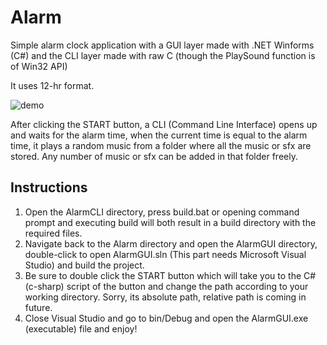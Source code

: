 # Alarm

Simple alarm clock application with a GUI layer made with .NET Winforms (C#) and the CLI layer made with raw C (though the PlaySound function is of Win32 API)

It uses 12-hr format.

![demo](https://user-images.githubusercontent.com/46285633/169649351-da34bc07-35dc-401b-993d-fec7a3516559.PNG)

After clicking the START button, a CLI (Command Line Interface) opens up and waits for the alarm time, when the current time is equal to the alarm time,
it plays a random music from a folder where all the music or sfx are stored. Any number of music or sfx can be added in that folder freely.

## Instructions

1. Open the AlarmCLI directory, press build.bat or opening command prompt and executing build will both result in a build directory with the required files.
2. Navigate back to the Alarm directory and open the AlarmGUI directory, double-click to open AlarmGUI.sln (This part needs Microsoft Visual Studio) and build the project.
3. Be sure to double click the START button which will take you to the C# (c-sharp) script of the button and change the path according to your working directory. Sorry, its absolute path, relative path is coming in future.
4. Close Visual Studio and go to bin/Debug and open the AlarmGUI.exe (executable) file and enjoy!
